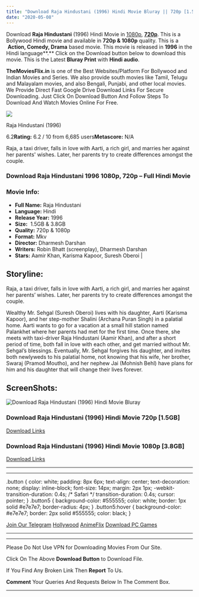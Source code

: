 ```yaml
---
title: "Download Raja Hindustani (1996) Hindi Movie Bluray || 720p [1.5GB] || 1080p [3.8GB]"
date: "2020-05-08"
---
```


Download **Raja Hindustani** (1996) Hindi Movie in [1080p](https://1moviesflix.com/1080p-movies/), [**720p**](https://1moviesflix.com/720p-movies/). This is a Bollywood Hindi movie and available in **720p & 1080p** quality. This is a  **Action, Comedy, Drama** based movie. This movie is released in **1996** in the Hindi language**.** Click on the Download button below to download this movie. This is the Latest **Bluray Print** with **Hindi audio**.

**TheMoviesFlix.in** is one of the Best Websites/Platform For Bollywood and Indian Movies and Series. We also provide south movies like Tamil, Telugu and Malayalam movies, and also Bengali, Punjabi, and other local movies. We Provide Direct Fast Google Drive Download Links For Secure Downloading. Just Click On Download Button And Follow Steps To Download And Watch Movies Online For Free.

[![](https://m.media-amazon.com/images/M/MV5BM2Q1NGRiOTctMWQyMC00N2RiLTg5YTMtM2JiMGI0ZTAyNjQwXkEyXkFqcGdeQXVyODE5NzE3OTE@._V1_SX300.jpg)](https://www.imdb.com/title/tt0117437/ "Raja Hindustani")

Raja Hindustani (1996)

6.2**Rating:** 6.2 / 10 from 6,685 users**Metascore:** N/A

Raja, a taxi driver, falls in love with Aarti, a rich girl, and marries her against her parents' wishes. Later, her parents try to create differences amongst the couple.

### Download Raja Hindustani 1996 1080p, 720p – Full Hindi Movie

### Movie Info:

- **Full Name:** Raja Hindustani
- **Language:** Hindi
- **Release Year:** 1996
- **Size:**  1.5GB & 3.8GB
- **Quality:** 720p & 1080p
- **Format:** Mkv
- **Director:** Dharmesh Darshan
- **Writers:** Robin Bhatt (screenplay), Dharmesh Darshan
- **Stars:** Aamir Khan, Karisma Kapoor, Suresh Oberoi |

## Storyline:

Raja, a taxi driver, falls in love with Aarti, a rich girl, and marries her against her parents’ wishes. Later, her parents try to create differences amongst the couple.

Wealthy Mr. Sehgal (Suresh Oberoi) lives with his daughter, Aarti (Karisma Kapoor), and her step-mother Shalini (Archana Puran Singh) in a palatial home. Aarti wants to go for a vacation at a small hill station named Palankhet where her parents had met for the first time. Once there, she meets with taxi-driver Raja Hindustani (Aamir Khan), and after a short period of time, both fall in love with each other, and get married without Mr. Sehgal’s blessings. Eventually, Mr. Sehgal forgives his daughter, and invites both newlyweds to his palatial home, not knowing that his wife, her brother, Swaraj (Pramod Moutho), and her nephew Jai (Mohnish Behl) have plans for him and his daughter that will change their lives forever.

## ScreenShots:

![Download Raja Hindustani (1996) Hindi Movie Bluray](https://i.imgur.com/MgFXbLJ.jpg)

### Download Raja Hindustani (1996) Hindi Movie 720p \[1.5GB\]

[Download Links](https://1moviesflix.com?a270777880=dzJndmFQVEcvRjBrZXFqSlZGVnVBVzVLN2NFU20zZUVNRVJRdkZYTmxHTDNuTkdOdmFJZ1ErVnU2c0dYZGhIWTQ3MEdhSG5jRllERlJaWXlra0p3MHJkLy9IMkJjY1BQR1NLeDZ4NmFnZHM9)

### Download Raja Hindustani (1996) Hindi Movie 1080p \[3.8GB\] 

[Download Links](https://1moviesflix.com?a270777880=dzJndmFQVEcvRjBrZXFqSlZGVnVBVzVLN2NFU20zZUVNRVJRdkZYTmxHTDNuTkdOdmFJZ1ErVnU2c0dYZGhIWVNabk02TGdPemZEaDNiMXR0bDdOeGd2dkExcktrY0pkcFNyZjlpMkp1ZjQ9)

* * *

* * *

.button { color: white; padding: 8px 6px; text-align: center; text-decoration: none; display: inline-block; font-size: 14px; margin: 2px 1px; -webkit-transition-duration: 0.4s; /\* Safari \*/ transition-duration: 0.4s; cursor: pointer; } .button5 { background-color: #555555; color: white; border: 1px solid #e7e7e7; border-radius: 4px; } .button5:hover { background-color: #e7e7e7; border: 2px solid #555555; color: black; }

[Join Our Telegram](http://gdrivepro.xyz/join.php) [Hollywood](https://moviesverse.com/) [AnimeFlix](https://animeflix.in/) [Download PC Games](https://gamesflix.net/)  

* * *

* * *

  

Please Do Not Use VPN for Downloading Movies From Our Site.

Click On The Above **Download Button** to Download File.

If You Find Any Broken Link Then **Report** To Us.

**Comment** Your Queries And Requests Below In The Comment Box.

* * *
